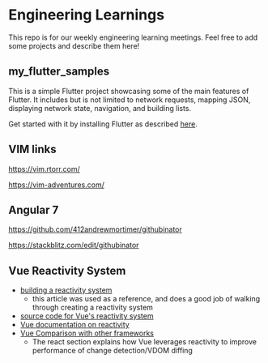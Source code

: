# Engineering Learnings
This repo is for our weekly engineering learning meetings. Feel free to add some projects and describe them here!

## my_flutter_samples
This is a simple Flutter project showcasing some of the main features of Flutter. It includes but is not limited to network requests, mapping JSON, displaying network state, navigation, and building lists.

Get started with it by installing Flutter as described [here](https://flutter.io/docs/get-started/install).

## VIM links
https://vim.rtorr.com/

https://vim-adventures.com/

## Angular 7

https://github.com/412andrewmortimer/githubinator

https://stackblitz.com/edit/githubinator

## Vue Reactivity System

* [building a reactivity system](https://www.vuemastery.com/courses/advanced-components/build-a-reactivity-system/) 
  * this article was used as a reference, and does a good job of walking through creating a reactivity system
* [source code for Vue's reactivity system](https://github.com/vuejs/vue/tree/dev/src/core/observer)
* [Vue documentation on reactivity](https://vuejs.org/v2/guide/reactivity.html)
* [Vue Comparison with other frameworks](https://vuejs.org/v2/guide/comparison.html)
  * The react section explains how Vue leverages reactivity to improve performance of change detection/VDOM diffing
